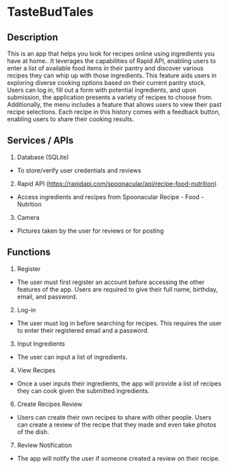 # TasteBudTales

## Description 
This is an app that helps you look for recipes online using ingredients you have at home.. It leverages the capabilities of Rapid API, enabling users to enter a list of available food items in their pantry and discover various recipes they can whip up with those ingredients. This feature aids users in exploring diverse cooking options based on their current pantry stock. Users can log in, fill out a form with potential ingredients, and upon submission, the application presents a variety of recipes to choose from. Additionally, the menu includes a feature that allows users to view their past recipe selections. Each recipe in this history comes with a feedback button, enabling users to share their cooking results.

## Services / APIs 
1. Database (SQLite)
- To store/verify user credentials and reviews
2. Rapid API (https://rapidapi.com/spoonacular/api/recipe-food-nutrition)
- Access ingredients and recipes from Spoonacular Recipe - Food - Nutrition 
3. Camera
- Pictures taken by the user for reviews or for posting 

## Functions
1. Register
- The user must first register an account before accessing the other features of the app. Users are required to give their full name, birthday, email, and password.
2. Log-in
- The user must log in before searching for recipes. This requires the user to enter their registered email and a password.
3. Input Ingredients
- The user can input a list of ingredients.
4. View Recipes
- Once a user inputs their ingredients, the app will provide a list of recipes they can cook given the submitted ingredients.
6. Create Recipes Review
- Users can create their own recipes to share with other people. Users can create a review of the recipe that they made and even take photos of the dish.
7. Review Notification
- The app will notify the user if someone created a review on their recipe.
